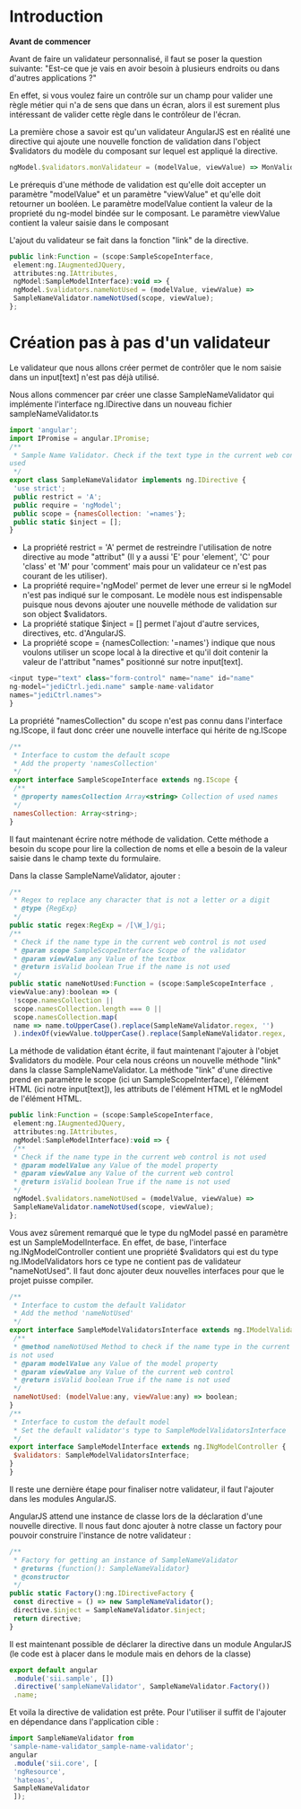 # Introduction 

**Avant de commencer**

Avant de faire un validateur personnalisé, il faut se poser la question suivante: "Est-ce que je vais en avoir besoin à plusieurs endroits ou dans d'autres applications ?"

En effet, si vous voulez faire un contrôle sur un champ pour valider une règle métier qui n'a de sens que dans un écran, alors il est surement plus intéressant de valider cette règle dans le contrôleur de l'écran.

La première chose a savoir est qu'un validateur AngularJS est en réalité une directive qui ajoute une nouvelle fonction de validation dans l'object \$validators du modèle du composant sur lequel est appliqué la
directive.

```js
ngModel.$validators.monValidateur = (modelValue, viewValue) => MonValidateur.maFonctionDeValidation(scope, viewValue);
``` 

Le prérequis d'une méthode de validation est qu'elle doit accepter un paramètre "modelValue" et un paramètre "viewValue" et qu'elle doit retourner un booléen. Le paramètre modelValue contient la valeur de la
proprieté du ng-model bindée sur le composant. Le paramètre viewValue contient la valeur saisie dans le composant

L'ajout du validateur se fait dans la fonction "link" de la directive.

```js
public link:Function = (scope:SampleScopeInterface,
 element:ng.IAugmentedJQuery,
 attributes:ng.IAttributes,
 ngModel:SampleModelInterface):void => {
 ngModel.$validators.nameNotUsed = (modelValue, viewValue) =>
 SampleNameValidator.nameNotUsed(scope, viewValue);
};
``` 

# Création pas à pas d'un validateur

Le validateur que nous allons créer permet de contrôler que le nom saisie dans un input[text] n'est pas déjà utilisé.

Nous allons commencer par créer une classe SampleNameValidator qui implémente l'interface ng.IDirective dans un nouveau fichier sampleNameValidator.ts

```js
import 'angular';
import IPromise = angular.IPromise;
/**
 * Sample Name Validator. Check if the text type in the current web control is not
used
 */
export class SampleNameValidator implements ng.IDirective {
 'use strict';
 public restrict = 'A';
 public require = 'ngModel';
 public scope = {namesCollection: '=names'};
 public static $inject = [];
}
``` 

-   La propriété restrict = 'A' permet de restreindre l'utilisation de notre directive au mode "attribut" (Il y a aussi 'E' pour 'element', 'C' pour 'class' et 'M' pour 'comment' mais pour un validateur ce n'est pas courant de les utiliser).
-   La propriété require='ngModel' permet de lever une erreur si le ngModel n'est pas indiqué sur le composant. Le modèle nous est indispensable puisque nous devons ajouter une nouvelle méthode de validation sur son object \$validators.
-   La propriété statique \$inject = [] permet l'ajout d'autre services, directives, etc. d'AngularJS.
-   La propriété scope = {namesCollection: '=names'} indique que nous voulons utiliser un scope local à la directive et qu'il doit contenir la valeur de l'attribut "names" positionné sur notre input[text].

```js
<input type="text" class="form-control" name="name" id="name"
ng-model="jediCtrl.jedi.name" sample-name-validator
names="jediCtrl.names">
}
``` 

La propriété "namesCollection" du scope n'est pas connu dans l'interface ng.IScope, il faut donc créer une nouvelle interface qui hérite de ng.IScope

```js
/**
 * Interface to custom the default scope
 * Add the property 'namesCollection'
 */
export interface SampleScopeInterface extends ng.IScope {
 /**
 * @property namesCollection Array<string> Collection of used names
 */
 namesCollection: Array<string>;
}
``` 

Il faut maintenant écrire notre méthode de validation. Cette méthode a besoin du scope pour lire la collection de noms et elle a besoin de la valeur saisie dans le champ texte du formulaire.

Dans la classe SampleNameValidator, ajouter :

```js
/**
 * Regex to replace any character that is not a letter or a digit
 * @type {RegExp}
 */
public static regex:RegExp = /[\W_]/gi;
/**
 * Check if the name type in the current web control is not used
 * @param scope SampleScopeInterface Scope of the validator
 * @param viewValue any Value of the textbox
 * @return isValid boolean True if the name is not used
 */
public static nameNotUsed:Function = (scope:SampleScopeInterface ,
viewValue:any):boolean => (
 !scope.namesCollection ||
 scope.namesCollection.length === 0 ||
 scope.namesCollection.map(
 name => name.toUpperCase().replace(SampleNameValidator.regex, '')
 ).indexOf(viewValue.toUpperCase().replace(SampleNameValidator.regex, '')) === -1);
``` 

La méthode de validation étant écrite, il faut maintenant l'ajouter à l'objet \$validators du modèle. Pour cela nous créons un nouvelle méthode "link" dans la classe SampleNameValidator. La méthode "link" d'une directive prend en paramètre le scope (ici un SampleScopeInterface), l'élément HTML (ici notre input[text]), les attributs de l'élément HTML et le ngModel de l'élément HTML.

```js
public link:Function = (scope:SampleScopeInterface,
 element:ng.IAugmentedJQuery,
 attributes:ng.IAttributes,
 ngModel:SampleModelInterface):void => {
 /**
 * Check if the name type in the current web control is not used
 * @param modelValue any Value of the model property
 * @param viewValue any Value of the current web control
 * @return isValid boolean True if the name is not used
 */
 ngModel.$validators.nameNotUsed = (modelValue, viewValue) =>
 SampleNameValidator.nameNotUsed(scope, viewValue);
};
``` 

Vous avez sûrement remarqué que le type du ngModel passé en paramètre est un SampleModelInterface. En effet, de base, l'interface ng.INgModelController contient une propriété \$validators qui est du type ng.IModelValidators hors ce type ne contient pas de validateur "nameNotUsed". Il faut donc ajouter deux nouvelles interfaces pour que le projet puisse compiler.

```js
/**
 * Interface to custom the default Validator
 * Add the method 'nameNotUsed'
 */
export interface SampleModelValidatorsInterface extends ng.IModelValidators {
 /**
 * @method nameNotUsed Method to check if the name type in the current web control
is not used
 * @param modelValue any Value of the model property
 * @param viewValue any Value of the current web control
 * @return isValid boolean True if the name is not used
 */
 nameNotUsed: (modelValue:any, viewValue:any) => boolean;
}
/**
 * Interface to custom the default model
 * Set the default validator's type to SampleModelValidatorsInterface
 */
export interface SampleModelInterface extends ng.INgModelController {
 $validators: SampleModelValidatorsInterface;
}
}
``` 

Il reste une dernière étape pour finaliser notre validateur, il faut l'ajouter dans les modules AngularJS.

AngularJS attend une instance de classe lors de la déclaration d'une nouvelle directive. Il nous faut donc ajouter à notre classe un factory pour pouvoir construire l'instance de notre validateur :
```js
/**
 * Factory for getting an instance of SampleNameValidator
 * @returns {function(): SampleNameValidator}
 * @constructor
 */
public static Factory():ng.IDirectiveFactory {
 const directive = () => new SampleNameValidator();
 directive.$inject = SampleNameValidator.$inject;
 return directive;
}
``` 

Il est maintenant possible de déclarer la directive dans un module AngularJS (le code est à placer dans le module mais en dehors de la classe)

```js
export default angular
 .module('sii.sample', [])
 .directive('sampleNameValidator', SampleNameValidator.Factory())
 .name;
``` 

Et voila la directive de validation est prête. Pour l'utiliser il suffit de l'ajouter en dépendance dans l'application cible :

```js
import SampleNameValidator from
'sample-name-validator_sample-name-validator';
angular
 .module('sii.core', [
 'ngResource',
 'hateoas',
 SampleNameValidator
 ]);
``` 

